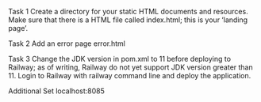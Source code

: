 Task 1
Create a directory for your static HTML documents and resources.
Make sure that there is a HTML file called 
index.html; this is your ‘landing page’.

Task 2
Add an error page error.html

Task 3
Change the JDK version in pom.xml to 11 before deploying to Railway; as of writing, Railway do not yet support JDK version greater than 11.
Login to Railway with railway command line and deploy the application.

Additional
Set localhost:8085